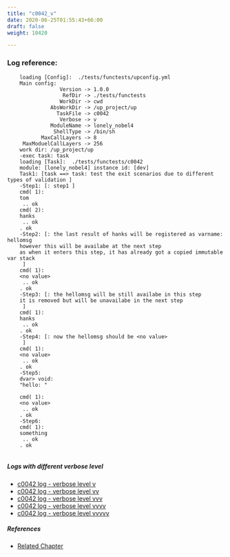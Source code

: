 ```yaml
---
title: "c0042_v"
date: 2020-06-25T01:55:43+66:00
draft: false
weight: 10420

---
```


### Log reference: <no value>

```
    loading [Config]:  ./tests/functests/upconfig.yml
    Main config:
                 Version -> 1.0.0
                  RefDir -> ./tests/functests
                 WorkDir -> cwd
              AbsWorkDir -> /up_project/up
                TaskFile -> c0042
                 Verbose -> v
              ModuleName -> lonely_nobel4
               ShellType -> /bin/sh
           MaxCallLayers -> 8
     MaxModuelCallLayers -> 256
    work dir: /up_project/up
    -exec task: task
    loading [Task]:  ./tests/functests/c0042
    module: [lonely_nobel4] instance id: [dev]
    Task1: [task ==> task: test the exit scenarios due to different types of validation ]
    -Step1: [: step1 ]
    cmd( 1):
    tom
     .. ok
    cmd( 2):
    hanks
     .. ok
    . ok
    -Step2: [: the last result of hanks will be registered as varname: hellomsg
    however this will be availabe at the next step
    as when it enters this step, it has already got a copied immutable var stack
     ]
    cmd( 1):
    <no value>
     .. ok
    . ok
    -Step3: [: the hellomsg will be still availabe in this step
    it is removed but will be unavailabe in the next step
     ]
    cmd( 1):
    hanks
     .. ok
    . ok
    -Step4: [: now the hellomsg should be <no value>
     ]
    cmd( 1):
    <no value>
     .. ok
    . ok
    -Step5:
    dvar> void:
    "hello: "
    
    cmd( 1):
    <no value>
     .. ok
    . ok
    -Step6:
    cmd( 1):
    something
     .. ok
    . ok
    
```

##### Logs with different verbose level
* [c0042 log - verbose level v](../../logs/c0042_v)
* [c0042 log - verbose level vv](../../logs/c0042_vv)
* [c0042 log - verbose level vvv](../../logs/c0042_vvv)
* [c0042 log - verbose level vvvv](../../logs/c0042_vvvv)
* [c0042 log - verbose level vvvvv](../../logs/c0042_vvvvv)

##### References
* [Related Chapter](../../template/c0042)
